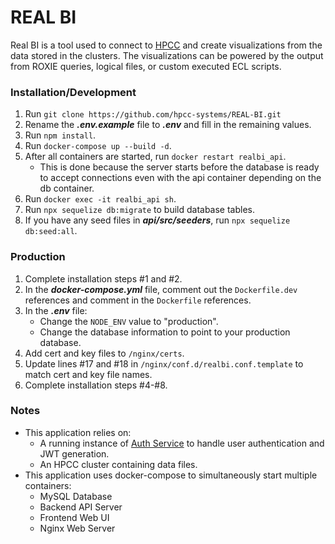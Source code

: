 # REAL BI

Real BI is a tool used to connect to [HPCC](https://hpccsystems.com/) and create visualizations from the data stored in the clusters. The visualizations can be powered by the output from ROXIE queries, logical files, or custom executed ECL scripts.

### Installation/Development

1. Run `git clone https://github.com/hpcc-systems/REAL-BI.git`
2. Rename the **_.env.example_** file to **_.env_** and fill in the remaining values.
3. Run `npm install`.
4. Run `docker-compose up --build -d`.
5. After all containers are started, run `docker restart realbi_api`.
   - This is done because the server starts before the database is ready to accept connections even with the api container depending on the db container.
6. Run `docker exec -it realbi_api sh`.
7. Run `npx sequelize db:migrate` to build database tables.
8. If you have any seed files in **_api/src/seeders_**, run `npx sequelize db:seed:all`.

### Production

1. Complete installation steps #1 and #2.
2. In the **_docker-compose.yml_** file, comment out the `Dockerfile.dev` references and comment in the `Dockerfile` references.
3. In the **_.env_** file:
   - Change the `NODE_ENV` value to "production".
   - Change the database information to point to your production database.
4. Add cert and key files to `/nginx/certs`.
5. Update lines #17 and #18 in `/nginx/conf.d/realbi.conf.template` to match cert and key file names.
6. Complete installation steps #4-#8.

### Notes

- This application relies on:
  - A running instance of [Auth Service](https://github.com/hpcc-systems/Auth-Service) to handle user authentication and JWT generation.
  - An HPCC cluster containing data files.
- This application uses docker-compose to simultaneously start multiple containers:
  - MySQL Database
  - Backend API Server
  - Frontend Web UI
  - Nginx Web Server
